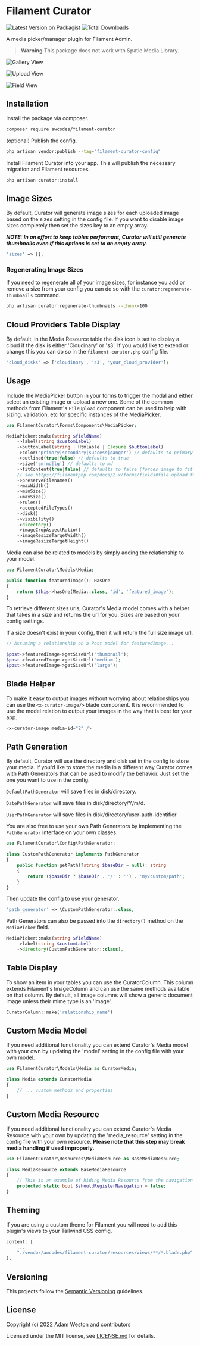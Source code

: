 # Filament Curator

[![Latest Version on Packagist](https://img.shields.io/packagist/v/awcodes/filament-curator.svg?style=flat-square)](https://packagist.org/packages/awcodes/filament-curator)
[![Total Downloads](https://img.shields.io/packagist/dt/awcodes/filament-curator.svg?style=flat-square)](https://packagist.org/packages/awcodes/filament-curator)

A media picker/manager plugin for Filament Admin.

> **Warning**
> This package does not work with Spatie Media Library.

![Gallery View](./images/dark-gallery-selected.png)

![Upload View](./images/dark-gallery.png)

![Field View](./images/dark-media-picker-filled.png)

## Installation

Install the package via composer.

```bash
composer require awcodes/filament-curator
```

(optional) Publish the config.

```bash
php artisan vendor:publish --tag="filament-curator-config"
```

Install Filament Curator into your app. This will publish the necessary
migration and Filament resources.

```bash
php artisan curator:install
```

## Image Sizes

By default, Curator will generate image sizes for each uploaded image based on
the sizes setting in the config file. If you want to disable image sizes
completely then set the sizes key to an empty array. 

***NOTE: In an effort to keep 
tables performant, Curator will still generate thumbnails even if this 
options is set to an empty array.***

```php
'sizes' => [],
```

### Regenerating Image Sizes

If you need to regenerate all of your image sizes, for instance you add or
remove a size from your config you can do so with the 
`curator:regenerate-thumbnails` command.

```bash
php artisan curator:regenerate-thumbnails --chunk=100
```

## Cloud Providers Table Display

By default, in the Media Resource table the disk icon is set to display a cloud
if the disk is either 'Cloudinary' or 's3'. If you would like to extend or
change this you can do so in the `filament-curator.php` config file.

```php
'cloud_disks' => ['cloudinary', 's3', 'your_cloud_provider'];
```

## Usage

Include the MediaPicker button in your forms to trigger the modal and either
select an existing image or upload a new one. Some of the common methods 
from Filament's `FileUpload` component can be used to help with sizing, 
validation, etc for specific instances of the MediaPicker.

```php
use FilamentCurator\Forms\Components\MediaPicker;

MediaPicker::make(string $fieldName)
    ->label(string $customLabel)
    ->buttonLabel(string | Htmlable | Closure $buttonLabel)
    ->color('primary|secondary|success|danger') // defaults to primary
    ->outlined(true|false) // defaults to true
    ->size('sm|md|lg') // defaults to md
    ->fitContent(true|false) // defaults to false (forces image to fit inside the preview area)
    // see https://filamentphp.com/docs/2.x/forms/fields#file-upload for more information about the following methods
    ->preserveFilenames()
    ->maxWidth()
    ->minSize()
    ->maxSize()
    ->rules()
    ->acceptedFileTypes()
    ->disk()
    ->visibility()
    ->directory()
    ->imageCropAspectRatio()
    ->imageResizeTargetWidth()
    ->imageResizeTargetHeight()
```

Media can also be related to models by simply adding the relationship to your
model.

```php
use FilamentCurator\Models\Media;

public function featuredImage(): HasOne
{
    return $this->hasOne(Media::class, 'id', 'featured_image');
}
```

To retrieve different sizes urls, Curator's Media model comes with a helper that
takes in a size and returns the url for you. Sizes are based on your config
settings.

If a size doesn't exist in your config, then it will return the full size image
url.

```php
// Assuming a relationship on a Post model for featuredImage...

$post->featuredImage->getSizeUrl('thumbnail');
$post->featuredImage->getSizeUrl('medium');
$post->featuredImage->getSizeUrl('large');
```

## Blade Helper

To make it easy to output images without worrying about relationships you
can use the `<x-curator-image/>` blade component. It is recommended to use
the model relation to output your images in the way that is best for your app.

```php
<x-curator-image media-id="2" />
```

## Path Generation
By default, Curator will use the directory and disk set in the config to 
store your media. If you'd like to store the media in a different way 
Curator comes with Path Generators that can be used to modify the behavior. 
Just set the one you want to use in the config.

`DefaultPathGenerator` will save files in disk/directory.

`DatePathGenerator` will save files in disk/directory/Y/m/d.

`UserPathGenerator` will save files in disk/directory/user-auth-identifier

You are also free to use your own Path Generators by implementing the 
`PathGenerator` interface on your own classes.

```php
use FilamentCurator\Config\PathGenerator;

class CustomPathGenerator implements PathGenerator
{
    public function getPath(?string $baseDir = null): string
    {
        return ($baseDir ? $baseDir . '/' : '') . 'my/custom/path';
    }
}
```

Then update the config to use your generator.

```php
'path_generator' => \CustomPathGenerator::class,
```

Path Generators can also be passed into the `directory()` method on the 
`MediaPicker` field.

```php
MediaPicker::make(string $fieldName)
    ->label(string $customLabel)
    ->directory(CustomPathGenerator::class),
```

## Table Display

To show an item in your tables you can use the CuratorColumn. This column
extends Filament's ImageColumn and can use the same methods available on that
column. By default, all image columns will show a generic document image 
unless their mime type is an 'image'.

```php
CuratorColumn::make('relationship_name')
```

## Custom Media Model

If you need additional functionality you can extend Curator's Media model with
your own by updating the 'model' setting in the config file with your own model.

```php
use FilamentCurator\Models\Media as CuratorMedia;

class Media extends CuratorMedia
{
    // ... custom methods and properties
}
```

## Custom Media Resource

If you need additional functionality you can extend Curator's Media Resource with
your own by updating the 'media_resource' setting in the config file with your own resource.
**Please note that this step may break media handling if used improperly.**

```php
use FilamentCurator\Resources\MediaResource as BaseMediaResource;

class MediaResource extends BaseMediaResource
{
    // This is an example of hiding Media Resource from the navigation menu.
    protected static bool $shouldRegisterNavigation = false;
}
```

## Theming

If you are using a custom theme for Filament you will need to add this plugin's
views to your Tailwind CSS config.

```js
content: [
    ...
    "./vendor/awcodes/filament-curator/resources/views/**/*.blade.php",
],
```

## Versioning

This projects follow the [Semantic Versioning](https://semver.org/) guidelines.

## License

Copyright (c) 2022 Adam Weston and contributors

Licensed under the MIT license, see [LICENSE.md](LICENSE.md) for details.
